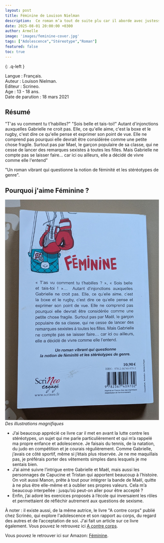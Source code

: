 ```yaml
---
layout: post
title: Féminine de Louison Nielman  
description:  Ce roman m’a tout de suite plu car il aborde avec justesse la question des stéréotypes de genre, un thème qui fait écho à mon propre parcours d’enfance et d’adolescence.
date: 2025-08-01 20:00:00 +0300
author: Armelle
image: 'images/feminine-cover.jpg'
tags: ["Adolescence","Stéreotype","Roman"]
featured: false
toc: true
---
```


{: .q-left }

Langue : Français.    
Auteur : Louison Nielman.       
Editeur : Scrineo.           
Age : 13 - 18 ans.                            
Date de parution : 18 mars 2021        

## Résumé

"T'as vu comment tu t'habilles?" "Sois belle et tais-toi!" Autant d'injonctions auxquelles Gabrielle ne croit pas. Elle, ce qu'elle aime, c'est la boxe et le rugby, c'est dire ce qu'elle pense et exprimer son point de vue. Elle ne comprend pas pourquoi elle devrait être considérée comme une petite chose fragile. Surtout pas par Mael, le garçon populaire de sa classe, qui ne cesse de lancer des remarques sexistes à toutes les filles. Mais Gabrielle ne compte pas se laisser faire... car ici ou ailleurs, elle a décidé de vivre comme elle l'entend"

"Un roman vibrant qui questionne la notion de féminité et les stéréotypes de genre".

## Pourquoi j'aime Féminine ?

![Des illustrations magnifiques](images/feminine-int.jpg)
*Des illustrations magnifiques*
- J’ai beaucoup apprécié ce livre car il met en avant la lutte contre les stéréotypes, un sujet qui me parle particulièrement et qui m’a rappelé ma propre enfance et adolescence. Je faisais du tennis, de la natation, du judo en compétition et je courais régulièrement. Comme Gabrielle, j’avais ce côté sportif, même si j’étais plus réservée. Je ne me maquillais pas, je préférais porter des vêtements simples dans lesquels je me sentais bien.
- J’ai aimé suivre l’intrigue entre Gabrielle et Maël, mais aussi les personnages de Capucine et Tristan qui apportent beaucoup à l’histoire. On voit aussi Manon, prête à tout pour intégrer la bande de Maël, quitte à ne plus être elle-même et à oublier ses propres valeurs. Cela m’a beaucoup interpellée : jusqu’où peut-on aller pour être accepté ?
- Enfin, j’ai adoré les exercices proposés à l’école qui inversaient les rôles et permettaient de réfléchir autrement aux questions de sexisme.

À noter : il existe aussi, de la même autrice, le livre "A contre corps" publié chez Scrinéo, qui explore l'adolescence et son rapport au corps, du regard des autres et de l’acceptation de soi. J'ai fait un article sur ce livre également. Vous pouvez le retrouvez ici [A contre corps](https://ludichou.com/a-contre-corps).

Vous pouvez le retrouver ici sur Amazon: [Féminine](https://amzn.to/3JoThiz).





